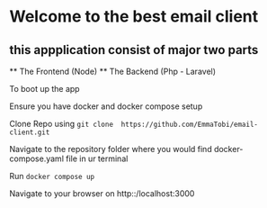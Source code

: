 # Welcome to the best email client

## this appplication consist of major two parts 

** The Frontend (Node)
** The Backend (Php - Laravel)

To boot up the app

Ensure you have docker and docker compose setup

Clone Repo using `git clone  https://github.com/EmmaTobi/email-client.git`

Navigate to the repository folder where you would find docker-compose.yaml file in ur terminal

Run `docker compose up`

Navigate to your browser on http::/localhost:3000